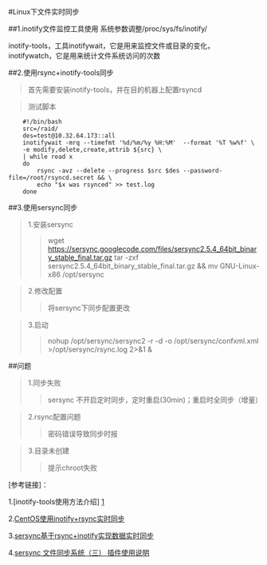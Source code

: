 #Linux下文件实时同步

[1]: https://www.centos.bz/2012/06/inotify-tools-introduction/ 
[2]: http://www.live-in.org/archives/1144.html
[3]: https://wsgzao.github.io/post/sersync/
[4]: http://lihuipeng.blog.51cto.com/3064864/563836
##1.inotify文件监控工具使用
系统参数调整/proc/sys/fs/inotify/

inotify-tools，工具inotifywait，它是用来监控文件或目录的变化，inotifywatch，它是用来统计文件系统访问的次数

##2.使用rsync+inotify-tools同步
>首先需要安装inotify-tools，并在目的机器上配置rsyncd

>测试脚本

``` 
    #!/bin/bash
    src=/raid/
    des=test@10.32.64.173::all
    inotifywait -mrq --timefmt '%d/%m/%y %H:%M'  --format '%T %w%f' \
    -e modify,delete,create,attrib ${src} \
    | while read x
    do
        rsync -avz --delete --progress $src $des --password-file=/root/rsyncd.secret && \
        echo "$x was rsynced" >> test.log
    done
```

##3.使用sersync同步
>1.安装sersync
>>wget https://sersync.googlecode.com/files/sersync2.5.4_64bit_binary_stable_final.tar.gz
>>tar -zxf sersync2.5.4_64bit_binary_stable_final.tar.gz && mv GNU-Linux-x86 /opt/sersync

>2.修改配置
>>将sersync下同步配置更改

>3.启动
>>nohup /opt/sersync/sersync2 -r -d -o /opt/sersync/confxml.xml >/opt/sersync/rsync.log 2>&1 &


##问题
> 1.同步失败
>> sersync 不开启定时同步，定时重启(30min)；重启时全同步（增量）

>2.rsync配置问题
>>密码错误导致同步时报

>3.目录未创建
>>提示chroot失败

[参考链接]：

1.[inotify-tools使用方法介绍] [1]

2.[CentOS使用inotify+rsync实时同步][2]

3.[sersync基于rsync+inotify实现数据实时同步][3]

4.[sersync 文件同步系统（三） 插件使用说明][4]

